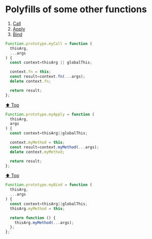 <a id="top"></a>

# Polyfills of some other functions

1. [Call](#call)
2. [Apply](#apply)
3. [Bind](#bind)

<a id="call">
</a>

```javascript
Function.prototype.myCall = function (
  thisArg,
  ...args
) {
  const context=thisArg || globalThis;

  context.fn = this;
  const result=context.fn(...args);
  delete context.fn;

  return result;
};
```


[⬆️ Top](#top)

<a id="apply"></a>

```javascript
Function.prototype.myApply = function (
  thisArg,
  args
) {
  const context=thisArg||globalThis;

  context.myMethod = this;
  const result=context.myMethod(...args);
  delete context.myMethod;

  return result;
};
```



[⬆️ Top](#top)

<a id="bind"></a>

```javascript
Function.prototype.myBind = function (
  thisArg,
  ...args
) {
  const context=thisArg||globalThis;
  thisArg.myMethod = this;

  return function () {
    thisArg.myMethod(...args);
  };
};
```


